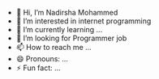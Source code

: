 - 👋 Hi, I’m Nadirsha Mohammed
- 👀 I’m interested in internet programming
- 🌱 I’m currently learning ...
- 💞️ I’m looking for Programmer job
- 📫 How to reach me ...
- 😄 Pronouns: ...
- ⚡ Fun fact: ...

<!---
nadirsham/nadirsham is a ✨ special ✨ repository because its `README.md` (this file) appears on your GitHub profile.
You can click the Preview link to take a look at your changes.
--->
